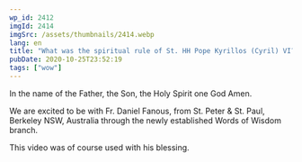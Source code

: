 ```yaml
---
wp_id: 2412
imgId: 2414
imgSrc: /assets/thumbnails/2414.webp
lang: en
title: "What was the spiritual rule of St. HH Pope Kyrillos (Cyril) VI?"
pubDate: 2020-10-25T23:52:19
tags: ["wow"]
---
```


<!-- page: 6 -->

<p>In the name of the Father, the Son, the Holy Spirit one God Amen.</p>
<p>We are excited to be with Fr. Daniel Fanous, from St. Peter &amp; St. Paul, Berkeley NSW, Australia through the newly established Words of Wisdom branch.</p>
<p>This video was of course used with his blessing.</p>
<p>&nbsp;</p>
